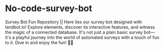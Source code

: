 # No-code-survey-bot
Survey Bot Fun Repository  || Here lies our survey bot designed with landbot.io! Explore elements, discover its interactive features, and witness the magic of a connected database. It's not just a plain basic survey bot—it's a playful journey into the world of automated surveys with a touch of fun to it. Dive in and enjoy the fun! 🤖✨
